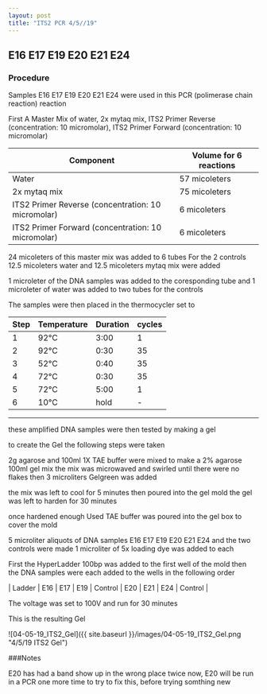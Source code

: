 ```yaml
---
layout: post
title: "ITS2 PCR 4/5//19"
---
```


##   E16 E17 E19 E20 E21 E24

### Procedure

Samples E16 E17 E19 E20 E21 E24 were used in this PCR (polimerase chain reaction) reaction 

First A Master Mix of water, 2x mytaq mix, ITS2 Primer Reverse (concentration: 10 micromolar), ITS2 Primer Forward (concentration: 10 micromolar)


|Component| Volume for 6 reactions|
|---------|---------------------------|
|Water| 57 micoleters|
|2x mytaq mix| 75 micoleters|
|ITS2 Primer Reverse (concentration: 10 micromolar)| 6 micoleters|
|ITS2 Primer Forward (concentration: 10 micromolar)| 6 micoleters|

24 micoleters of this master mix was added to 6 tubes 
For the 2 controls 12.5 micoleters water and 12.5 micoleters mytaq mix were added

1 microleter of the DNA samples was added to the coresponding tube
and 1 microleter of water was added to two tubes for the controls

The samples were then placed in the thermocycler set to 

|Step|Temperature|Duration|cycles|
|----|-------|--------|-------|
|1|92°C|3:00|1|
|2|92°C|0:30|35|
|3|52°C|0:40|35|
|4|72°C|0:30|35|
|5|72°C|5:00|1|
|6|10°C|hold|-|

___________

these amplified DNA samples were then tested by making a gel

to create the Gel the following steps were taken 

2g agarose and 100ml 1X TAE buffer were mixed to make a 2% agarose 100ml gel mix 
the mix was microwaved and swirled until there were no flakes 
then 3 microliters Gelgreen was added

the mix was left to cool for 5 minutes then poured into the gel mold
the gel was left to harden for 30 minutes 

once hardened enough Used TAE buffer was poured into the gel box to cover the mold

5 microliter aliquots of DNA samples E16 E17 E19 E20 E21 E24 and the two controls were made 
1 microliter of 5x loading dye was added to each

First the HyperLadder 100bp was added to the first well of the mold 
then the DNA samples were each added to the wells in the following order 

| Ladder | E16 | E17 | E19 | Control | E20 | E21 | E24 | Control |

The voltage was set to 100V and run for 30 minutes


This is the resulting Gel

![04-05-19_ITS2_Gel]({{ site.baseurl }}/images/04-05-19_ITS2_Gel.png "4/5/19 ITS2 Gel")

###Notes

E20 has had a band show up in the wrong place twice now, 
E20 will be run in a PCR one more time to try to fix this, before trying somthing new